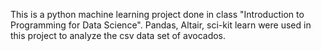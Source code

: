 This is a python machine learning project done in class "Introduction to Programming for Data Science".
Pandas, Altair, sci-kit learn were used in this project to analyze the csv data set of avocados.
